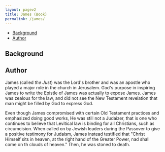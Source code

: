 ```yaml
---
layout: pagev2
title: James (Book)
permalink: /james/
---
```

- [Background](#background)
- [Author](#author)

## Background

## Author

James (called *the Just*) was the Lord's brother and was an apostle who played a major role in the church in Jerusalem. God's purpose in inspiring James to write the Epistle of James was actually to expose James. James was zealous for the law, and did not see the New Testament revelation that man might be filled by God to express God. 

Even though James compromised with certain Old Testament practices and emphasized doing good works, He was still not a Judaizer, that is one who continues to believe that Levitical law is binding for all Christians, such as circumcision. When called on by Jewish leaders during the Passover to give a positive testimony for Judaism, James instead testified that "Christ Himself sits in heaven, at the right hand of the Greater Power, nad shall come on th clouds of heaven." Then, he was stoned to death.